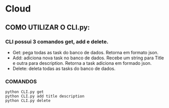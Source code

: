 # Cloud

## COMO UTILIZAR O CLI.py:
### CLI possui 3 comandos get, add e delete.
- Get: pega todas as task do banco de dados. Retorna em formato json.
- Add: adiciona nova task no banco de dados. Recebe um string para Title e outra para description. Retorna a task adiciona em formado json.
- Delete: deleta todas as tasks do banco de dados.
### COMANDOS
```
python CLI.py get
python CLI.py add title description
python CLI.py delete
```


